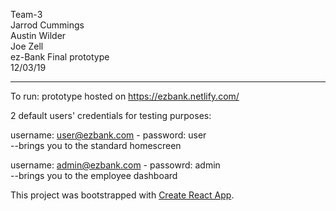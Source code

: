 Team-3<br />
Jarrod Cummings<br />
Austin Wilder<br />
Joe Zell<br />
ez-Bank Final prototype<br />
12/03/19<br />
_________________________________________________________

To run: prototype hosted on https://ezbank.netlify.com/


2 default users' credentials for testing purposes:

username: user@ezbank.com  -  password: user<br />
	--brings you to the standard homescreen<br />

username: admin@ezbank.com  -  passowrd: admin<br />
	--brings you to the employee dashboard<br />


This project was bootstrapped with [Create React App](https://github.com/facebook/create-react-app).

